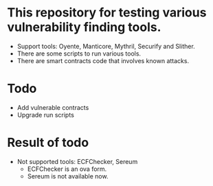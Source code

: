 # This repository for testing various vulnerability finding tools.
- Support tools: Oyente, Manticore, Mythril, Securify and Slither.
- There are some scripts to run various tools.
- There are smart contracts code that involves known attacks.

# Todo
- Add vulnerable contracts
- Upgrade run scripts

# Result of todo
- Not supported tools: ECFChecker, Sereum
  - ECFChecker is an ova form.
  - Sereum is not available now. 
